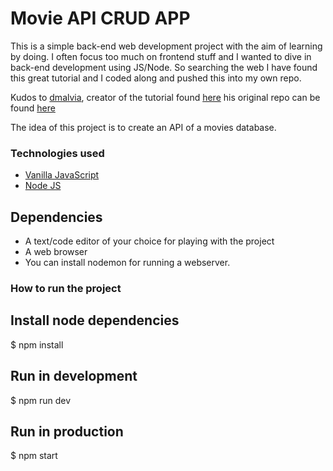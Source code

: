 # Movie API CRUD APP

This is a simple back-end web development project with the aim of learning by doing.
I often focus too much on frontend stuff and I wanted to dive in back-end development using JS/Node.
So searching the web I have found this great tutorial and I coded along and pushed this into my own repo.

Kudos to [dmalvia](https://github.com/dmalvia), creator of the tutorial found [here](https://www.youtube.com/watch?v=4Z02Lgx4nS0) his original repo can be found [here](https://github.com/dmalvia/Vanilla_Nodejs_CRUD_API_Project)

The idea of this project is to create an API of a movies database.

### Technologies used

* [Vanilla JavaScript](https://developer.mozilla.org/en-US/docs/Web/JavaScript)
* [Node JS](https://developer.mozilla.org/en-US/docs/Web/JavaScript)

## Dependencies

* A text/code editor of your choice for playing with the project
* A web browser
* You can install nodemon for running a webserver.

### How to run the project

## Install node dependencies
$ npm install

## Run in development
$ npm run dev

## Run in production
$ npm start